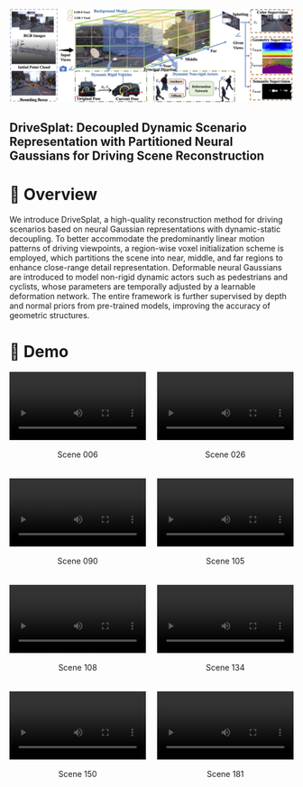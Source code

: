 ![pipeline diagram](assets/pipeline.jpg)
## DriveSplat: Decoupled Dynamic Scenario Representation with Partitioned Neural Gaussians for Driving Scene Reconstruction

# 📖 Overview
We introduce DriveSplat, a high-quality reconstruction method for driving scenarios based on neural Gaussian representations with dynamic-static decoupling. To better accommodate the predominantly linear motion patterns of driving viewpoints, a region-wise voxel initialization scheme is employed, which partitions the scene into near, middle, and far regions to enhance close-range detail representation. Deformable neural Gaussians are introduced to model non-rigid dynamic actors such as pedestrians and cyclists, whose parameters are temporally adjusted by a learnable deformation network. The entire framework is further supervised by depth and normal priors from pre-trained models, improving the accuracy of geometric structures. 

# 👀 Demo
<div style="display: grid; grid-template-columns: repeat(2, 1fr); gap: 20px;">
    <div>
        <video width="100%" controls>
            <source src="assets/006.mp4" type="video/mp4">
            您的浏览器不支持视频标签
        </video>
        <p align="center">Scene 006</p>
    </div>
    <div>
        <video width="100%" controls>
            <source src="assets/026.mp4" type="video/mp4">
            您的浏览器不支持视频标签
        </video>
        <p align="center">Scene 026</p>
    </div>
    <div>
        <video width="100%" controls>
            <source src="assets/090.mp4" type="video/mp4">
            您的浏览器不支持视频标签
        </video>
        <p align="center">Scene 090</p>
    </div>
    <div>
        <video width="100%" controls>
            <source src="assets/105.mp4" type="video/mp4">
            您的浏览器不支持视频标签
        </video>
        <p align="center">Scene 105</p>
    </div>
    <div>
        <video width="100%" controls>
            <source src="assets/108.mp4" type="video/mp4">
            您的浏览器不支持视频标签
        </video>
        <p align="center">Scene 108</p>
    </div>
    <div>
        <video width="100%" controls>
            <source src="assets/134.mp4" type="video/mp4">
            您的浏览器不支持视频标签
        </video>
        <p align="center">Scene 134</p>
    </div>
    <div>
        <video width="100%" controls>
            <source src="assets/150.mp4" type="video/mp4">
            您的浏览器不支持视频标签
        </video>
        <p align="center">Scene 150</p>
    </div>
    <div>
        <video width="100%" controls>
            <source src="assets/181.mp4" type="video/mp4">
            您的浏览器不支持视频标签
        </video>
        <p align="center">Scene 181</p>
    </div>
</div>

